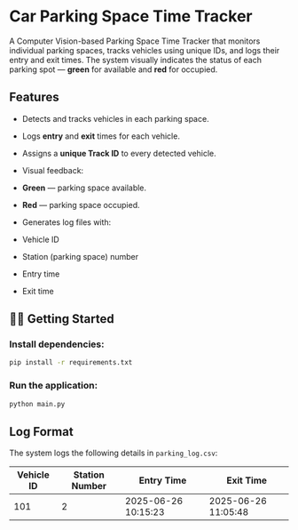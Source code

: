 # Car Parking Space Time Tracker

A Computer Vision-based Parking Space Time Tracker that monitors individual parking spaces, tracks vehicles using unique IDs, and logs their entry and exit times. The system visually indicates the status of each parking spot — **green** for available and **red** for occupied.

## Features

*  Detects and tracks vehicles in each parking space.
*  Logs **entry** and **exit** times for each vehicle.
*  Assigns a **unique Track ID** to every detected vehicle.
*  Visual feedback:

  * **Green** — parking space available.
  * **Red** — parking space occupied.
*  Generates log files with:

  * Vehicle ID
  * Station (parking space) number
  * Entry time
  * Exit time


## 🏃‍♂️ Getting Started

### Install dependencies:

```bash
pip install -r requirements.txt
```

### Run the application:

```bash
python main.py
```

## Log Format

The system logs the following details in `parking_log.csv`:

| Vehicle ID | Station Number | Entry Time          | Exit Time           |
| ---------- | -------------- | ------------------- | ------------------- |
| 101        | 2              | 2025-06-26 10:15:23 | 2025-06-26 11:05:48 |
